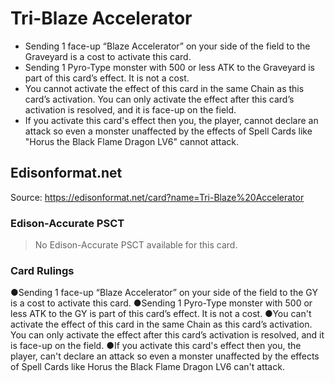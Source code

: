 # Tri-Blaze Accelerator

*   Sending 1 face-up “Blaze Accelerator” on your side of the field to the Graveyard is a cost to activate this card.
*   Sending 1 Pyro-Type monster with 500 or less ATK to the Graveyard is part of this card’s effect. It is not a cost.
*   You cannot activate the effect of this card in the same Chain as this card’s activation. You can only activate the effect after this card’s activation is resolved, and it is face-up on the field.
*   If you activate this card's effect then you, the player, cannot declare an attack so even a monster unaffected by the effects of Spell Cards like "Horus the Black Flame Dragon LV6" cannot attack.

## Edisonformat.net

Source: https://edisonformat.net/card?name=Tri-Blaze%20Accelerator

### Edison-Accurate PSCT

> No Edison-Accurate PSCT available for this card.

### Card Rulings

●Sending 1 face-up “Blaze Accelerator” on your side of the field to the GY is a cost to activate this card.
●Sending 1 Pyro-Type monster with 500 or less ATK to the GY is part of this card’s effect. It is not a cost.
●You can't activate the effect of this card in the same Chain as this card’s activation. You can only activate the effect after this card’s activation is resolved, and it is face-up on the field.
●If you activate this card's effect then you, the player, can't declare an attack so even a monster unaffected by the effects of Spell Cards like Horus the Black Flame Dragon LV6 can't attack.
            